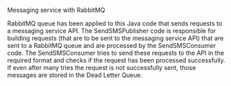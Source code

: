 
Messaging service with RabbitMQ

RabbitMQ queue has been applied to this Java code that sends requests to a messaging service API. The SendSMSPublisher code is responsible for building requests (that are to be sent to the messaging service API) that are sent to a RabbitMQ queue and are processed by the SendSMSConsumer code. The SendSMSConsumer tries to send these requests to the API in the required format and checks if the request has been processed successfully. If even after many tries the request is not successfully sent, those messages are stored in the Dead Letter Queue.
